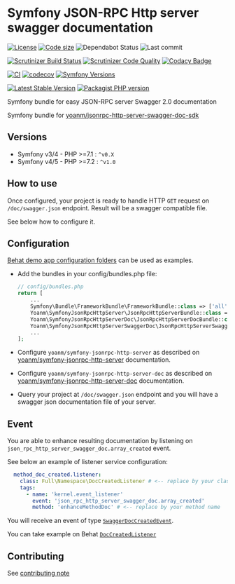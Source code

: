 # Symfony JSON-RPC Http server swagger documentation

[![License](https://img.shields.io/github/license/yoanm/symfony-jsonrpc-http-server-swagger-doc.svg)](https://github.com/yoanm/symfony-jsonrpc-http-server-swagger-doc)
[![Code size](https://img.shields.io/github/languages/code-size/yoanm/symfony-jsonrpc-http-server-swagger-doc.svg)](https://github.com/yoanm/symfony-jsonrpc-http-server-swagger-doc)
![Dependabot Status](https://flat.badgen.net/github/dependabot/yoanm/symfony-jsonrpc-http-server-swagger-doc)
![Last commit](https://badgen.net/github/last-commit/yoanm/symfony-jsonrpc-http-server-swagger-doc)

[![Scrutinizer Build Status](https://img.shields.io/scrutinizer/build/g/yoanm/symfony-jsonrpc-http-server-swagger-doc.svg?label=Scrutinizer\&logo=scrutinizer)](https://scrutinizer-ci.com/g/yoanm/symfony-jsonrpc-http-server-swagger-doc/build-status/master)
[![Scrutinizer Code Quality](https://img.shields.io/scrutinizer/g/yoanm/symfony-jsonrpc-http-server-swagger-doc/master.svg?logo=scrutinizer)](https://scrutinizer-ci.com/g/yoanm/symfony-jsonrpc-http-server-swagger-doc/?branch=master)
[![Codacy Badge](https://app.codacy.com/project/badge/Grade/e50269d2b7bc465fa43a9f9000bc5f06)](https://app.codacy.com/gh/yoanm/symfony-jsonrpc-http-server-swagger-doc/dashboard?utm_source=gh\&utm_medium=referral\&utm_content=\&utm_campaign=Badge_grade)

[![CI](https://github.com/yoanm/symfony-jsonrpc-http-server-swagger-doc/actions/workflows/CI.yml/badge.svg?branch=master)](https://github.com/yoanm/symfony-jsonrpc-http-server-swagger-doc/actions/workflows/CI.yml)
[![codecov](https://codecov.io/gh/yoanm/symfony-jsonrpc-http-server-swagger-doc/branch/master/graph/badge.svg?token=NHdwEBUFK5)](https://codecov.io/gh/yoanm/symfony-jsonrpc-http-server-swagger-doc)
[![Symfony Versions](https://img.shields.io/badge/Symfony-v4.4%20%2F%20v5.4%2F%20v6.x-8892BF.svg?logo=github)](https://symfony.com/)

[![Latest Stable Version](https://img.shields.io/packagist/v/yoanm/symfony-jsonrpc-http-server-swagger-doc.svg)](https://packagist.org/packages/yoanm/symfony-jsonrpc-http-server-swagger-doc)
[![Packagist PHP version](https://img.shields.io/packagist/php-v/yoanm/symfony-jsonrpc-http-server-swagger-doc.svg)](https://packagist.org/packages/yoanm/symfony-jsonrpc-http-server-swagger-doc)

Symfony bundle for easy JSON-RPC server Swagger 2.0 documentation

Symfony bundle for [yoanm/jsonrpc-http-server-swagger-doc-sdk](https://github.com/yoanm/php-jsonrpc-http-server-swagger-doc-sdk)

## Versions

* Symfony v3/4 - PHP >=7.1 : `^v0.X`
* Symfony v4/5 - PHP >=7.2 : `^v1.0`

## How to use

Once configured, your project is ready to handle HTTP `GET` request on `/doc/swagger.json` endpoint. Result will be a swagger compatible file.

See below how to configure it.

## Configuration

[Behat demo app configuration folders](./features/demo_app) can be used as examples.

* Add the bundles in your config/bundles.php file:
  ```php
  // config/bundles.php
  return [
      ...
      Symfony\Bundle\FrameworkBundle\FrameworkBundle::class => ['all' => true],
      Yoanm\SymfonyJsonRpcHttpServer\JsonRpcHttpServerBundle::class => ['all' => true],
      Yoanm\SymfonyJsonRpcHttpServerDoc\JsonRpcHttpServerDocBundle::class => ['all' => true],
      Yoanm\SymfonyJsonRpcHttpServerSwaggerDoc\JsonRpcHttpServerSwaggerDocBundle::class => ['all' => true],
      ...
  ];
  ```

* Configure `yoanm/symfony-jsonrpc-http-server` as described on [yoanm/symfony-jsonrpc-http-server](https://github.com/yoanm/symfony-jsonrpc-http-server) documentation.

* Configure `yoanm/symfony-jsonrpc-http-server-doc` as described on [yoanm/symfony-jsonrpc-http-server-doc](https://github.com/yoanm/symfony-jsonrpc-http-server-doc) documentation.

* Query your project at `/doc/swagger.json` endpoint and you will have a swagger json documentation file of your server.

## Event

You are able to enhance resulting documentation by listening on `json_rpc_http_server_swagger_doc.array_created` event.

See below an example of listener service configuration:

```yaml
  method_doc_created.listener:
    class: Full\Namespace\DocCreatedListener # <-- replace by your class name
    tags:
      - name: 'kernel.event_listener'
        event: 'json_rpc_http_server_swagger_doc.array_created'
        method: 'enhanceMethodDoc' # <-- replace by your method name
```

You will receive an event of type [`SwaggerDocCreatedEvent`](./src/Event/SwaggerDocCreatedEvent.php).

You can take example on Behat [`DocCreatedListener`](./features/demo_app/src/Listener/DocCreatedListener.php)

## Contributing

See [contributing note](./CONTRIBUTING.md)
